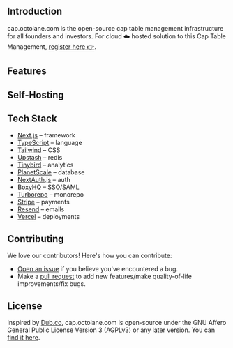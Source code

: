 ## Introduction

cap.octolane.com is the open-source cap table management infrastructure for all founders and investors. For cloud ☁️ hosted solution to this Cap Table Management, [register here 👉](https://jl1zzmzlaee.typeform.com/to/Fbf4XlNu).

## Features

## Self-Hosting

## Tech Stack

- [Next.js](https://nextjs.org/) – framework
- [TypeScript](https://www.typescriptlang.org/) – language
- [Tailwind](https://tailwindcss.com/) – CSS
- [Upstash](https://upstash.com/) – redis
- [Tinybird](https://tinybird.com/) – analytics
- [PlanetScale](https://planetscale.com/) – database
- [NextAuth.js](https://next-auth.js.org/) – auth
- [BoxyHQ](https://boxyhq.com/enterprise-sso) – SSO/SAML
- [Turborepo](https://turbo.build/repo) – monorepo
- [Stripe](https://stripe.com/) – payments
- [Resend](https://resend.com/) – emails
- [Vercel](https://vercel.com/) – deployments

## Contributing

We love our contributors! Here's how you can contribute:

- [Open an issue](https://github.com/octolane-org/cap.octolane.com/issues) if you believe you've encountered a bug.
- Make a [pull request](https://github.com/octolane-org/cap.octolane.com/pulls) to add new features/make quality-of-life improvements/fix bugs.

## License

Inspired by [Dub.co](https://dub.co/), cap.octolane.com is open-source under the GNU Affero General Public License Version 3 (AGPLv3) or any later version. You can [find it here](https://github.com/octolane-org/cap.octolane.com/blob/main/LICENSE.md).
